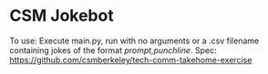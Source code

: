 # CSM Jokebot
To use: Execute main.py, run with no arguments or a .csv filename containing jokes of the format *prompt,punchline*.
Spec: https://github.com/csmberkeley/tech-comm-takehome-exercise
